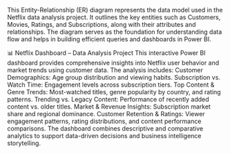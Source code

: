 This Entity-Relationship (ER) diagram represents the data model used in the Netflix data analysis project. It outlines the key entities such as Customers, Movies, Ratings, and Subscriptions, along with their attributes and relationships. The diagram serves as the foundation for understanding data flow and helps in building efficient queries and dashboards in Power BI.

📊 Netflix Dashboard – Data Analysis Project
This interactive Power BI dashboard provides comprehensive insights into Netflix user behavior and market trends using customer data. The analysis includes:
Customer Demographics: Age group distribution and viewing habits.
Subscription vs. Watch Time: Engagement levels across subscription tiers.
Top Content & Genre Trends: Most-watched titles, genre popularity by country, and rating patterns.
Trending vs. Legacy Content: Performance of recently added content vs. older titles.
Market & Revenue Insights: Subscription market share and regional dominance.
Customer Retention & Ratings: Viewer engagement patterns, rating distributions, and content performance comparisons.
The dashboard combines descriptive and comparative analytics to support data-driven decisions and business intelligence storytelling.
